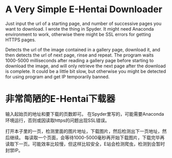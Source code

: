 # A Very Simple E-Hentai Downloader
Just input the url of a starting page, and number of successive pages you want to download.
I wrote the thing in Spyder. It might need Anaconda environment to work, otherwise there might be SSL errors for getting HTTPS pages.

Detects the url of the image contained in a gallery page, download it, and then detects the url of next page, rinse and repeat. 
The program waits 1000-5000 milliseconds after reading a gallery page before starting to download the image, and will only retrieve the next page after the download is complete. It could be a little bit slow, but otherwise you might be detected for using program and get IP temporarily banned.

# 非常简陋的E-Hentai下载器
输入起始页的地址和要下载的页数即可。
在Spyder里写的，可能需要Anaconda环境运行，否则或因读取https的问题出现SSL错误。

打开本子里的一页，检测里面的图片地址，下载图片，然后检测出下一页地址，然后继续。
每读取一个页面，会等待1000-5000毫秒再开始下载图片，下载完毕再读取下一页。可能效率比较慢，但这样比较安全，E站会检测爬虫，检测到会暂时封禁IP。